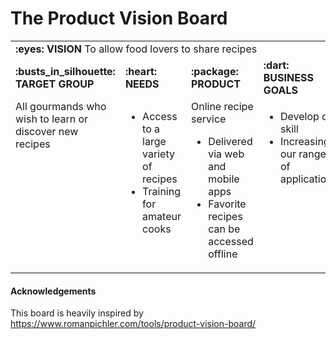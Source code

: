 # The Product Vision Board

<table style="width:100%">
  <tr>
    <td colspan="4">
        <strong>:eyes: VISION</strong> To allow food lovers to share recipes
    </td>
  </tr>
  <tr>
    <td>
        <strong>:busts_in_silhouette: TARGET GROUP</strong>
    </td>
    <td>
        <strong>:heart: NEEDS</strong>
    </td>
    <td>
        <strong>:package: PRODUCT</strong>
    </td>
    <td>
        <strong>:dart: BUSINESS GOALS</strong>
    </td>
  </tr>
  <tr>
    <td style="vertical-align: top;">
        All gourmands who wish to learn or discover new recipes
    </td>
    <td style="vertical-align: top;">
        <ul>
            <li>Access to a large variety of recipes</li>
            <li>Training for amateur cooks</li>
        </ul>
    </td>
    <td style="vertical-align: top;">
        Online recipe service
        <ul>
            <li>Delivered via web and mobile apps</li>
            <li>Favorite recipes can be accessed offline</li>
        </ul>
    </td>
    <td style="vertical-align: top;">
        <ul>
            <li>Develop our skill</li>
            <li>Increasing our range of applications</li>
        </ul>
    </td>
  </tr>
</table>

#### Acknowledgements
This board is heavily inspired by https://www.romanpichler.com/tools/product-vision-board/